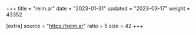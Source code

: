 +++
title = "reim.ar"
date = "2023-01-31"
updated = "2023-03-17"
weight = 43352

[extra]
source = "https://reim.ar"
ratio = 5
size = 42
+++
